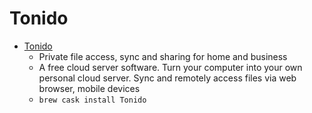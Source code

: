 # Tonido
- [Tonido](https://www.tonido.com/)
  -  Private file access, sync and sharing for home and business
  - A free cloud server software. Turn your computer into your own personal cloud server. Sync and remotely access files via web browser, mobile devices    
  - `brew cask install Tonido`
